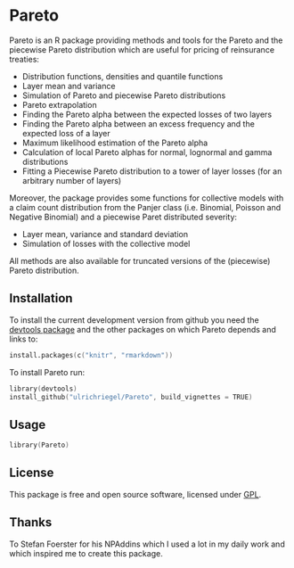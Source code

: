 # Pareto

Pareto is an R package providing methods and tools for the Pareto and the piecewise Pareto distribution which are 
useful for pricing of reinsurance treaties:

- Distribution functions, densities and quantile functions
- Layer mean and variance
- Simulation of Pareto and piecewise Pareto distributions
- Pareto extrapolation
- Finding the Pareto alpha between the expected losses of two layers
- Finding the Pareto alpha between an excess frequency and the expected loss of a layer
- Maximum likelihood estimation of the Pareto alpha
- Calculation of local Pareto alphas for normal, lognormal and gamma distributions
- Fitting a Piecewise Pareto distribution to a tower of layer losses (for an arbitrary number of layers)

Moreover, the package provides some functions for collective models with a claim count distribution from the Panjer class 
(i.e. Binomial, Poisson and Negative Binomial) and a piecewise Paret distributed severity:

- Layer mean, variance and standard deviation
- Simulation of losses with the collective model

All methods are also available for truncated versions of the (piecewise) Pareto distribution.

## Installation

To install the current development version from github you need the [devtools package](https://cran.r-project.org/package=devtools) and the other packages on which Pareto depends and links to:

```s
install.packages(c("knitr", "rmarkdown"))
```

To install Pareto run:
```s
library(devtools)
install_github("ulrichriegel/Pareto", build_vignettes = TRUE)
```

## Usage

```s
library(Pareto)
```

## License

This package is free and open source software, licensed under [GPL](https://www.gnu.org/copyleft/gpl.html).

## Thanks

To Stefan Foerster for his NPAddins which I used a lot in my daily work and which inspired me to create this package.
